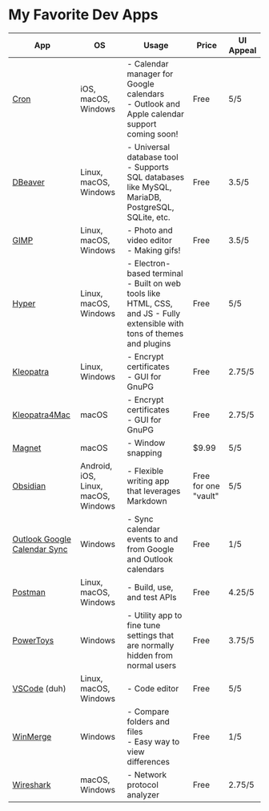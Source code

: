 # My Favorite Dev Apps

| **App**                      | **OS**                              | **Usage**                                                                                                                | **Price**            | **UI Appeal** |
|------------------------------|-------------------------------------|--------------------------------------------------------------------------------------------------------------------------|----------------------|---------------|
| [Cron](https://cron.com/)                         | iOS, macOS, Windows                 | - Calendar manager for Google calendars <br/> - Outlook and Apple calendar support coming soon!                                | Free                 | 5/5           |
| [DBeaver](https://dbeaver.io/  )                      | Linux, macOS, Windows               | - Universal database tool <br/> - Supports SQL databases like MySQL, MariaDB, PostgreSQL, SQLite, etc.                         | Free                 | 3.5/5         |
| [GIMP](https://www.gimp.org/)                         | Linux, macOS, Windows               | - Photo and video editor <br/> - Making gifs!                                                                                  | Free                 | 3.5/5         |
| [Hyper](https://hyper.is/)                        | Linux, macOS, Windows               | - Electron-based terminal <br/> - Built on web tools like HTML, CSS, and JS - Fully extensible with tons of themes and plugins | Free                 | 5/5           |
| [Kleopatra](https://gpg4win.org/download.html )                    | Linux, Windows                      | - Encrypt certificates <br/> - GUI for GnuPG                                                                                   | Free                 | 2.75/5        |
| [Kleopatra4Mac](https://github.com/algertc/homebrew-kleopatra4mac)                | macOS                               | - Encrypt certificates <br/> - GUI for GnuPG                                                                                   | Free                 | 2.75/5        |
| [Magnet](https://apps.apple.com/us/app/magnet/id441258766?mt=12)                       | macOS                               | - Window snapping                                                                                                        | $9.99                | 5/5           |
| [Obsidian](https://obsidian.md/)                     | Android, iOS, Linux, macOS, Windows | - Flexible writing app that leverages Markdown                                                                           | Free for one "vault" | 5/5           |
| [Outlook Google Calendar Sync](https://www.outlookgooglecalendarsync.com/) | Windows                             | - Sync calendar events to and from Google and Outlook calendars                                                          | Free                 | 1/5           |
| [Postman](https://www.postman.com/)                      | Linux, macOS, Windows               | - Build, use, and test APIs                                                                                              | Free                 | 4.25/5        |
| [PowerToys](https://apps.microsoft.com/store/detail/microsoft-powertoys/XP89DCGQ3K6VLD)                    | Windows                             | - Utility app to fine tune settings that are normally hidden from normal users                                           | Free                 | 3.75/5        |
| [VSCode](https://code.visualstudio.com/ ) (duh)                 | Linux, macOS, Windows               | - Code editor                                                                                                            | Free                 | 5/5           |
| [WinMerge](https://winmerge.org/?lang=en )                     | Windows                             | - Compare folders and files <br/> - Easy way to view differences                                                               | Free                 | 1/5           |
| [Wireshark](https://www.wireshark.org/)                    | macOS, Windows                      | - Network protocol analyzer                                                                                              | Free                 | 2.75/5        |